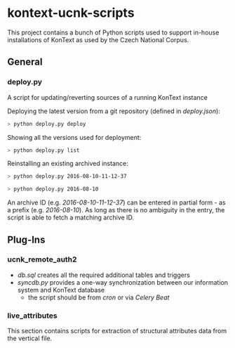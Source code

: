 # kontext-ucnk-scripts

This project contains a bunch of Python scripts used to support in-house installations
of KonText as used by the Czech National Corpus.

## General

### deploy.py

A script for updating/reverting sources of a running KonText instance

Deploying the latest version from a git repository (defined in *deploy.json*):

```bash
> python deploy.py deploy
```

Showing all the versions used for deployment:

```bash
> python deploy.py list
```

Reinstalling an existing archived instance:

```bash
> python deploy.py 2016-08-10-11-12-37

> python deploy.py 2016-08-10
```

An archive ID (e.g. *2016-08-10-11-12-37*) can be entered in partial form - as a 
prefix (e.g. *2016-08-10*). As long as there is no ambiguity in the entry, the script
is able to fetch a matching archive ID.

## Plug-Ins

### ucnk\_remote\_auth2

* *db.sql* creates all the required additional tables and triggers
* *syncdb.py* provides a one-way synchronization between our information system and KonText database
  * the script should be from *cron* or via *Celery Beat*


### live\_attributes

This section contains scripts for extraction of structural attributes data from the vertical file.
